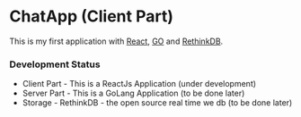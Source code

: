 # ChatApp (Client Part)

This is my first application with [React](https://facebook.github.io/react/), [GO](https://golang.org/) and [RethinkDB](https://www.rethinkdb.com/).

### Development Status

* Client Part - This is a ReactJs Application (under development)
* Server Part - This is a GoLang Application (to be done later)
* Storage - RethinkDB - the open source real time we db (to be done later)

